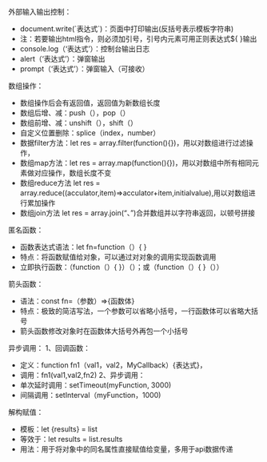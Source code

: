 外部输入输出控制：
- document.write(\`表达式\`)：页面中打印输出(反括号表示模板字符串)
- 注：若要输出html指令，则必须加引号，引号内元素可用正则表达式${ }输出
- console.log（‘表达式’）：控制台输出日志
- alert（‘表达式’）：弹窗输出
- prompt（‘表达式’）：弹窗输入（可接收）

数组操作：
- 数组操作后会有返回值，返回值为新数组长度
- 数组后增、减：push（），pop（）
- 数组前增、减：unshift（），shift（）
- 自定义位置删除：splice（index，number）
- 数据filter方法：let res = array.filter(function(){})，用以对数组进行过滤操作，
- 数组map方法：let res = array.map(function(){})，用以对数组中所有相同元素做对应操作，数组长度不变
- 数组reduce方法 let res = array.reduce((acculator,item)=>acculator+item,initialvalue),用以对数组进行累加操作
- 数组join方法 let res = array.join(“、”)合并数组并以字符串返回，以顿号拼接

匿名函数：
- 函数表达式语法：let fn=function（）{ }
- 特点：将函数赋值给对象，可以通过对对象的调用实现函数调用
- 立即执行函数：（function（）{ }）（）；或（function（）{ }（））

箭头函数：
- 语法：const fn=（参数）=>{函数体}
- 特点：极致的简洁写法，一个参数可以省略小括号，一行函数体可以省略大括号
- 箭头函数修改对象时在函数体大括号外再包一个小括号

异步调用：
1、回调函数：
- 定义：function fn1（val1，val2，MyCallback）{表达式}，
- 调用：fn1(val1,val2,fn2)
2、异步调用：
- 单次延时调用：setTimeout(myFunction, 3000)
- 间隔调用：setInterval（myFunction，1000)

解构赋值：
- 模板：let  {results}  = list
- 等效于：let results = list.results
- 用法：用于将对象中的同名属性直接赋值给变量，多用于api数据传递